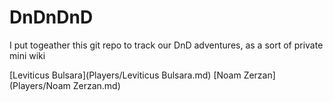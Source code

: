 
# DnDnDnD
I put togeather this git repo to track our DnD adventures, as a sort of private mini wiki

[Leviticus Bulsara](Players/Leviticus Bulsara.md)
[Noam Zerzan](Players/Noam Zerzan.md)

